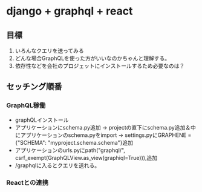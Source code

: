 # django + graphql + react
## 目標
1. いろんなクエリを送ってみる
2. どんな場合GraphQLを使った方がいいなのかちゃんと理解する。
3. 依存性などを会社のプロジェットにインストールするため必要なのは？

## セッチング順番
### GraphQL稼働
 * graphQLインストール
 * アプリケーションにschema.py追加 → projectの直下にschema.py追加＆中にアプリケーションのschema.pyをimport → settings.pyにGRAPHENE = {"SCHEMA": "myproject.schema.schema"}追加
 * アプリケーションのurls.pyにpath("graphql/", csrf_exempt(GraphQLView.as_view(graphiql=True))),追加
 * /graphqlに入るとクエリを送れる。

### Reactとの連携



